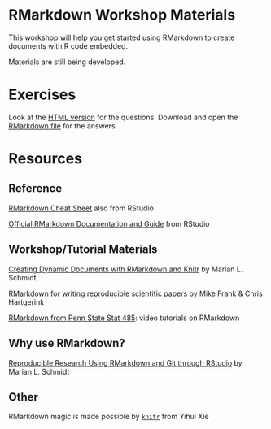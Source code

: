 # RMarkdown Workshop Materials

This workshop will help you get started using RMarkdown to create documents with R code embedded.  

Materials are still being developed.

# Exercises

Look at the [HTML version](https://nuitrcs.github.io/rmarkdown_workshop/exercises.html) for the questions.  Download and open the [RMarkdown file](https://nuitrcs.github.io/rmarkdown_workshop/exercises.Rmd) for the answers.


# Resources

## Reference

[RMarkdown Cheat Sheet](http://www.rstudio.com/wp-content/uploads/2016/03/rmarkdown-cheatsheet-2.0.pdf) also from RStudio

[Official RMarkdown Documentation and Guide](http://rmarkdown.rstudio.com/) from RStudio

## Workshop/Tutorial Materials

[Creating Dynamic Documents with RMarkdown and Knitr](http://rpubs.com/marschmi/RMarkdown) by Marian L. Schmidt

[RMarkdown for writing reproducible scientific papers](https://libscie.github.io/rmarkdown-workshop/handout.html) by Mike Frank & Chris Hartgerink

[RMarkdown from Penn State Stat 485](https://onlinecourses.science.psu.edu/stat485/node/29): video tutorials on RMarkdown

## Why use RMarkdown?

[Reproducible Research Using RMarkdown and Git through RStudio](https://rpubs.com/marschmi/105639) by Marian L. Schmidt

## Other

RMarkdown magic is made possible by [`knitr`](https://yihui.name/knitr/) from Yihui Xie